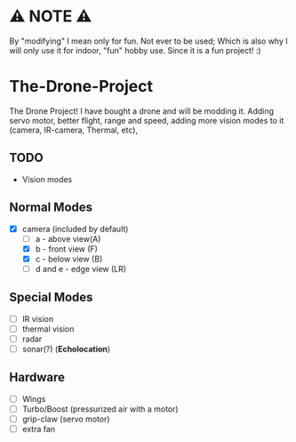 # ⚠️ NOTE ⚠️
By "modifying" I mean only for fun. Not ever to be used; Which is also why I will only use it for indoor, "fun" hobby use. Since it is a fun project! :)

# The-Drone-Project
The Drone Project! I have bought a drone and will be modding it. Adding servo motor, better flight, range and speed, adding more vision modes to it (camera, IR-camera, Thermal, etc), 


## TODO
- Vision modes
## Normal Modes
  - [x] camera (included by default)
    - [ ] a - above view(A)
    - [x] b - front view (F)
    - [x] c - below view (B)
    - [ ] d and e - edge view (LR)
  ## Special Modes
  - [ ] IR vision
  - [ ] thermal vision
  - [ ] radar 
  - [ ] sonar(?) (**Echolocation**)

  ## Hardware 
  - [ ] Wings
  - [ ] Turbo/Boost (pressurized air with a motor)
  - [ ] grip-claw (servo motor)
  - [ ] extra fan
